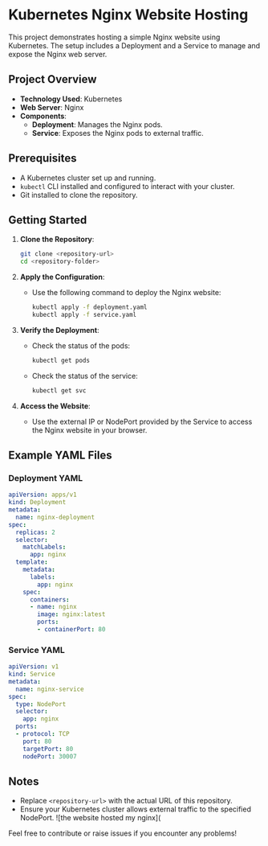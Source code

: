 # Kubernetes Nginx Website Hosting

This project demonstrates hosting a simple Nginx website using Kubernetes. The setup includes a Deployment and a Service to manage and expose the Nginx web server.

## Project Overview

- **Technology Used**: Kubernetes
- **Web Server**: Nginx
- **Components**:
    - **Deployment**: Manages the Nginx pods.
    - **Service**: Exposes the Nginx pods to external traffic.

## Prerequisites

- A Kubernetes cluster set up and running.
- `kubectl` CLI installed and configured to interact with your cluster.
- Git installed to clone the repository.

## Getting Started

1. **Clone the Repository**:
   ```bash
   git clone <repository-url>
   cd <repository-folder>
   ```

2. **Apply the Configuration**:
   - Use the following command to deploy the Nginx website:
     ```bash
     kubectl apply -f deployment.yaml
     kubectl apply -f service.yaml
     ```

3. **Verify the Deployment**:
   - Check the status of the pods:
     ```bash
     kubectl get pods
     ```
   - Check the status of the service:
     ```bash
     kubectl get svc
     ```

4. **Access the Website**:
   - Use the external IP or NodePort provided by the Service to access the Nginx website in your browser.

## Example YAML Files

### Deployment YAML
```yaml
apiVersion: apps/v1
kind: Deployment
metadata:
  name: nginx-deployment
spec:
  replicas: 2
  selector:
    matchLabels:
      app: nginx
  template:
    metadata:
      labels:
        app: nginx
    spec:
      containers:
      - name: nginx
        image: nginx:latest
        ports:
        - containerPort: 80
```

### Service YAML
```yaml
apiVersion: v1
kind: Service
metadata:
  name: nginx-service
spec:
  type: NodePort
  selector:
    app: nginx
  ports:
  - protocol: TCP
    port: 80
    targetPort: 80
    nodePort: 30007
```

## Notes

- Replace `<repository-url>` with the actual URL of this repository.
- Ensure your Kubernetes cluster allows external traffic to the specified NodePort.
![the website hosted my nginx](

Feel free to contribute or raise issues if you encounter any problems!

